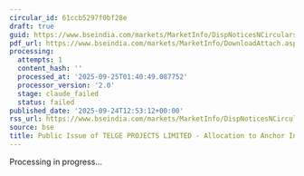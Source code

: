 ```yaml
---
circular_id: 61ccb5297f0bf28e
draft: true
guid: https://www.bseindia.com/markets/MarketInfo/DispNoticesNCirculars.aspx?Noticeid={B8480E9C-0758-4808-859F-D9F89B82CB3D}&noticeno=20250924-40&dt=09/24/2025&icount=40&totcount=75&flag=0
pdf_url: https://www.bseindia.com/markets/MarketInfo/DownloadAttach.aspx?id=20250924-40&attachedId=25e44a2e-05c9-4d04-a721-f184077e582f
processing:
  attempts: 1
  content_hash: ''
  processed_at: '2025-09-25T01:40:49.087752'
  processor_version: '2.0'
  stage: claude_failed
  status: failed
published_date: '2025-09-24T12:53:12+00:00'
rss_url: https://www.bseindia.com/markets/MarketInfo/DispNoticesNCirculars.aspx?Noticeid={B8480E9C-0758-4808-859F-D9F89B82CB3D}&noticeno=20250924-40&dt=09/24/2025&icount=40&totcount=75&flag=0
source: bse
title: Public Issue of TELGE PROJECTS LIMITED - Allocation to Anchor Investors
---
```


Processing in progress...
